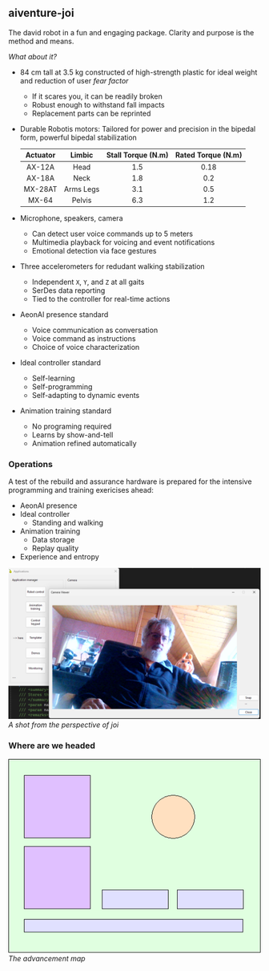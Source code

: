 ## aiventure-joi

The david robot in a fun and engaging package. Clarity and purpose is the method and means.

_What about it?_

* 84 cm tall at 3.5 kg constructed of high-strength plastic for ideal weight and reduction of user _fear factor_
	- If it scares you, it can be readily broken
	- Robust enough to withstand fall impacts
	- Replacement parts can be reprinted
* Durable Robotis motors: Tailored for power and precision in the bipedal form, powerful bipedal stabilization

	| Actuator |   Limbic  | Stall Torque (N.m) | Rated Torque (N.m) |
	|:--------:|:---------:|:------------------:|:------------------:|
	|  AX-12A  |    Head   |         1.5        |        0.18        |
	|  AX-18A  |    Neck   |         1.8        |         0.2        |
	|  MX-28AT | Arms Legs |         3.1        |         0.5        |
	|   MX-64  |   Pelvis  |         6.3        |         1.2        |

* Microphone, speakers, camera
	- Can detect user voice commands up to 5 meters
	- Multimedia playback for voicing and event notifications
	- Emotional detection via face gestures
* Three accelerometers for redudant walking stabilization
	- Independent `X`, `Y`, and `Z` at all gaits
	- SerDes data reporting
	- Tied to the controller for real-time actions
* AeonAI presence standard
	- Voice communication as conversation
	- Voice command as instructions
	- Choice of voice characterization
* Ideal controller standard
	- Self-learning
	- Self-programming
	- Self-adapting to dynamic events
* Animation training standard
	- No programing required
	- Learns by show-and-tell
	- Animation refined automatically

### Operations

A test of the rebuild and assurance hardware is prepared for the intensive programming and training exericises ahead:

* AeonAI presence
* Ideal controller
	- Standing and walking
* Animation training
	- Data storage
	- Replay quality
* Experience and entropy

![ops-check-2025](/images/ops-check.png)
_A shot from the perspective of joi_

### Where are we headed

![369](/images/joi-369.png)
_The advancement map_